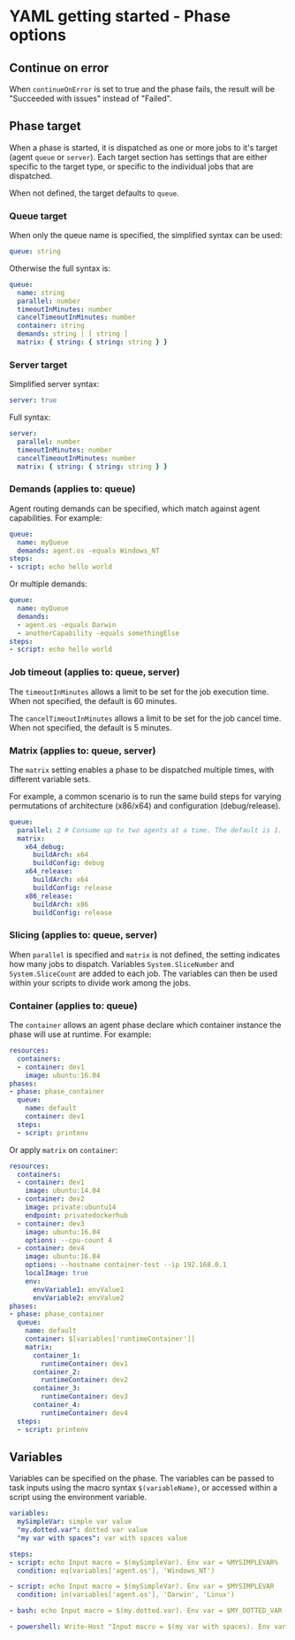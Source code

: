 # YAML getting started - Phase options

## Continue on error

When `continueOnError` is set to true and the phase fails, the result will be \"Succeeded with issues\" instead of "Failed\".

<!--
## Enable access token

When `enableAccessToken` is set to true, script tasks (script, powershell, bash) will have access to the job OAuth token. The token can be passed to inputs using the macro `$(System.AccessToken)`, or accessed within a script via the environment variable `SYSTEM_ACCESSTOKEN`.
-->

## Phase target

When a phase is started, it is dispatched as one or more jobs to it's target (agent `queue`<!--, `deployment` group,--> or `server`). Each target section has settings that are either specific to the target type, or specific to the individual jobs that are dispatched.

When not defined, the target defaults to `queue`.

### Queue target

When only the queue name is specified, the simplified syntax can be used:

```yaml
queue: string
```

Otherwise the full syntax is:

<!-- continueOnError: true | false -->

```yaml
queue:
  name: string
  parallel: number
  timeoutInMinutes: number
  cancelTimeoutInMinutes: number
  container: string
  demands: string | [ string ]
  matrix: { string: { string: string } }
```

<!-- ### Deployment target

Likewise the simplified deployment syntax is:

```yaml
deployment: string # group name
```

Full syntax:

```yaml
deployment:
  group: string
  continueOnError: true | false
  healthOption: string
  percentage: string
  timeoutInMinutes: number
  cancelTimeoutInMinutes: number
``` -->

### Server target

Simplified server syntax:

```yaml
server: true
```

Full syntax:

<!-- continueOnError: true | false -->

```yaml
server:
  parallel: number
  timeoutInMinutes: number
  cancelTimeoutInMinutes: number
  matrix: { string: { string: string } }
```

### Demands (applies to: queue)

Agent routing demands can be specified, which match against agent capabilities. For example:

```yaml
queue:
  name: myQueue
  demands: agent.os -equals Windows_NT
steps:
- script: echo hello world
```

Or multiple demands:

```yaml
queue:
  name: myQueue
  demands:
  - agent.os -equals Darwin
  - anotherCapability -equals somethingElse
steps:
- script: echo hello world
```

### Job timeout (applies to: queue, server)

<!-- Job timeout (applies to: queue, deployment, server) -->

The `timeoutInMinutes` allows a limit to be set for the job execution time. When not specified, the default is 60 minutes.

The `cancelTimeoutInMinutes` allows a limit to be set for the job cancel time. When not specified, the default is 5 minutes.

### Matrix (applies to: queue, server)

The `matrix` setting enables a phase to be dispatched multiple times, with different variable sets.

For example, a common scenario is to run the same build steps for varying permutations of architecture (x86/x64) and configuration (debug/release).

```yaml
queue:
  parallel: 2 # Consume up to two agents at a time. The default is 1.
  matrix:
    x64_debug:
      buildArch: x64
      buildConfig: debug
    x64_release:
      buildArch: x64
      buildConfig: release
    x86_release:
      buildArch: x86
      buildConfig: release
```

### Slicing (applies to: queue, server)

When `parallel` is specified and `matrix` is not defined, the setting indicates how many jobs to dispatch. Variables `System.SliceNumber` and `System.SliceCount` are added to each job. The variables can then be used within your scripts to divide work among the jobs.

<!-- ### Continue on error (applies to: queue, deployment, server)

When `continueOnError` is `true` and the job fails, the result will be \"Succeeded with issues\" instead of "Failed\". -->

### Container (applies to: queue)

The `container` allows an agent phase declare which container instance the phase will use at runtime. For example:

```yaml
resources:
  containers:
  - container: dev1
    image: ubuntu:16.04
phases:
- phase: phase_container
  queue:
    name: default
    container: dev1
  steps:
  - script: printenv
```

Or apply `matrix` on `container`:

```yaml
resources:
  containers:
  - container: dev1
    image: ubuntu:14.04
  - container: dev2
    image: private:ubuntu14
    endpoint: privatedockerhub
  - container: dev3
    image: ubuntu:16.04
    options: --cpu-count 4
  - container: dev4
    image: ubuntu:16.04
    options: --hostname container-test --ip 192.168.0.1
    localImage: true
    env:
      envVariable1: envValue1
      envVariable2: envValue2
phases:
- phase: phase_container
  queue:
    name: default
    container: $[variables['runtimeContainer']]
    matrix:
      container_1:
        runtimeContainer: dev1
      container_2:
        runtimeContainer: dev2
      container_3:
        runtimeContainer: dev3
      container_4:
        runtimeContainer: dev4
  steps:
  - script: printenv
```

## Variables

Variables can be specified on the phase. The variables can be passed to task inputs using the macro syntax `$(variableName)`, or accessed within a script using the environment variable.

```yaml
variables:
  mySimpleVar: simple var value
  "my.dotted.var": dotted var value
  "my var with spaces": var with spaces value

steps:
- script: echo Input macro = $(mySimpleVar). Env var = %MYSIMPLEVAR%
  condition: eq(variables['agent.os'], 'Windows_NT')

- script: echo Input macro = $(mySimpleVar). Env var = $MYSIMPLEVAR
  condition: in(variables['agent.os'], 'Darwin', 'Linux')

- bash: echo Input macro = $(my.dotted.var). Env var = $MY_DOTTED_VAR

- powershell: Write-Host "Input macro = $(my var with spaces). Env var = $env:MY_VAR_WITH_SPACES"
```
